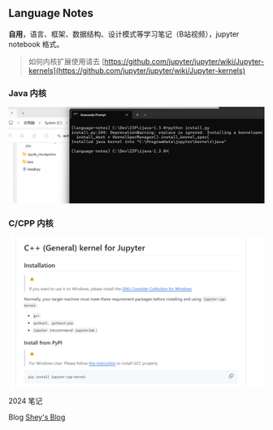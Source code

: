 ## Language Notes

**自用**，语言、框架、数据结构、设计模式等学习笔记（B站视频），jupyter notebook 格式。

> 如何内核扩展使用请去 [https://github.com/jupyter/jupyter/wiki/Jupyter-kernels](https://github.com/jupyter/jupyter/wiki/Jupyter-kernels)

### Java 内核

![ijava-1.3.0](z_docs/img/ijava.png)

### C/CPP 内核

![jupyter-cpp-kernel](z_docs/img/cpp-kernel.png)

2024 笔记

Blog [Shey's Blog](https://z-shey.github.io)